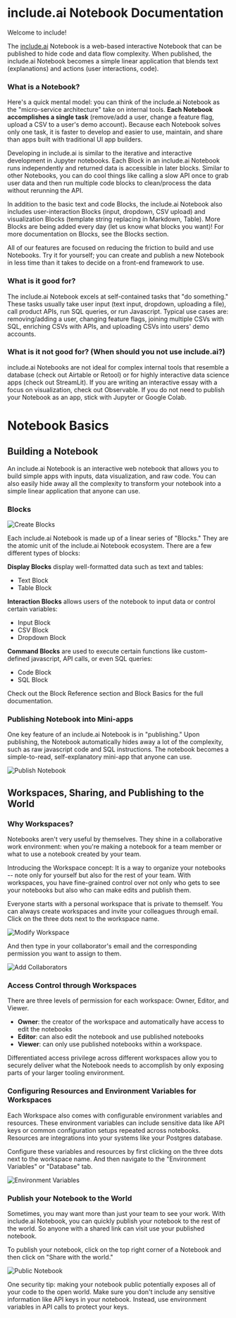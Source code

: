 # include.ai Notebook Documentation
Welcome to include!

The [include.ai](http://include.ai/) Notebook is a web-based interactive Notebook that can be published to hide code and data flow complexity. When published, the include.ai Notebook becomes a simple linear application that blends text (explanations) and actions (user interactions, code).

### What is a Notebook?
Here's a quick mental model: you can think of the include.ai Notebook as the "micro-service architecture" take on internal tools. **Each Notebook accomplishes a single task** (remove/add a user, change a feature flag, upload a CSV to a user's demo account)**.** Because each Notebook solves only one task, it is faster to develop and easier to use, maintain, and share than apps built with traditional UI app builders.

Developing in include.ai is similar to the iterative and interactive development in Jupyter notebooks. Each Block in an include.ai Notebook runs independently and returned data is accessible in later blocks. Similar to other Notebooks, you can do cool things like calling a slow API once to grab user data and then run multiple code blocks to clean/process the data without rerunning the API.

In addition to the basic text and code Blocks, the include.ai Notebook also includes user-interaction Blocks (input, dropdown, CSV upload) and visualization Blocks (template string replacing in Markdown, Table). More Blocks are being added every day (let us know what blocks you want)! For more documentation on Blocks, see the Blocks section.

All of our features are focused on reducing the friction to build and use Notebooks. Try it for yourself; you can create and publish a new Notebook in less time than it takes to decide on a front-end framework to use.

### What is it good for? 

The include.ai Notebook excels at self-contained tasks that "do something." These tasks usually take user input (text input, dropdown, uploading a file), call product APIs, run SQL queries, or run Javascript. Typical use cases are: removing/adding a user, changing feature flags, joining multiple CSVs with SQL, enriching CSVs with APIs, and uploading CSVs into users' demo accounts.

### What is it not good for? (When should you not use include.ai?)

include.ai Notebooks are not ideal for complex internal tools that resemble a database (check out Airtable or Retool) or for highly interactive data science apps (check out StreamLit). If you are writing an interactive essay with a focus on visualization, check out Observable. If you do not need to publish your Notebook as an app, stick with Jupyter or Google Colab.

# Notebook Basics

## Building a Notebook
An include.ai Notebook is an interactive web notebook that allows you to build simple apps with inputs, data visualization, and raw code. You can also easily hide away all the complexity to transform your notebook into a simple linear application that anyone can use.

### Blocks

![Create Blocks](images/1-new-block.png)

Each include.ai Notebook is made up of a linear series of "Blocks." They are the atomic unit of the include.ai Notebook ecosystem. There are a few different types of blocks:

**Display Blocks** display well-formatted data such as text and tables:
   
* Text Block
* Table Block

**Interaction Blocks** allows users of the notebook to input data or control certain variables:

* Input Block
* CSV Block
* Dropdown Block

**Command Blocks** are used to execute certain functions like custom-defined javascript, API calls, or even SQL queries:
* Code Block
* SQL Block

Check out the Block Reference section and Block Basics for the full documentation.


### Publishing Notebook into Mini-apps
One key feature of an include.ai Notebook is in "publishing." Upon publishing, the Notebook automatically hides away a lot of the complexity, such as raw javascript code and SQL instructions. The notebook becomes a simple-to-read, self-explanatory mini-app that anyone can use.

![Publish Notebook](images/2-publish-setting.png)


## Workspaces, Sharing, and Publishing to the World

### Why Workspaces?

Notebooks aren't very useful by themselves. They shine in a collaborative work environment: when you're making a notebook for a team member or what to use a notebook created by your team.

Introducing the Workspace concept: It is a way to organize your notebooks -- note only for yourself but also for the rest of your team. With workspaces, you have fine-grained control over not only who gets to see your notebooks but also who can make edits and publish them.

Everyone starts with a personal workspace that is private to themself. You can always create workspaces and invite your colleagues through email. Click on the three dots next to the workspace name.

![Modify Workspace](images/3-workspace-three-dots.png)

And then type in your collaborator's email and the corresponding permission you want to assign to them.

![Add Collaborators](images/4-add-collaborators.png)

### Access Control through Workspaces

There are three levels of permission for each workspace: Owner, Editor, and Viewer.

* **Owner**: the creator of the workspace and automatically have access to edit the notebooks
* **Editor**: can also edit the notebook and use published notebooks
* **Viewer**: can only use published notebooks within a workspace.

Differentiated access privilege across different workspaces allow you to securely deliver what the Notebook needs to accomplish by only exposing parts of your larger tooling environment.

### Configuring Resources and Environment Variables for Workspaces

Each Workspace also comes with configurable environment variables and resources. These environment variables can include sensitive data like API keys or common configuration setups repeated across notebooks. Resources are integrations into your systems like your Postgres database.

Configure these variables and resources by first clicking on the three dots next to the workspace name. And then navigate to the "Environment Variables" or "Database" tab.

![Environment Variables](images/5-env-vars-setting.png)

### Publish your Notebook to the World

Sometimes, you may want more than just your team to see your work. With include.ai Notebook, you can quickly publish your notebook to the rest of the world. So anyone with a shared link can visit use your published notebook.

To publish your notebook, click on the top right corner of a Notebook and then click on "Share with the world."

![Public Notebook](images/6-public-notebook-menu.png)

One security tip: making your notebook public potentially exposes all of your code to the open world. Make sure you don't include any sensitive information like API keys in your notebook. Instead, use environment variables in API calls to protect your keys.


